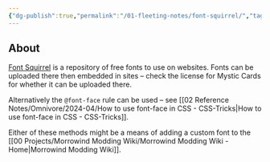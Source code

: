 ```yaml
---
{"dg-publish":true,"permalink":"/01-fleeting-notes/font-squirrel/","tags":["CSS","MMW-Dev/CSS","Obsidian/CSS","Quartz/CSS","MMW-Style"]}
---
```


## About

[Font Squirrel](https://www.fontsquirrel.com/tools/webfont-generator) is a repository of free fonts to use on websites. Fonts can be uploaded there then embedded in sites – check the license for Mystic Cards for whether it can be uploaded there.

Alternatively the `@font-face` rule can be used – see [[02 Reference Notes/Omnivore/2024-04/How to use font-face in CSS - CSS-Tricks\|How to use font-face in CSS - CSS-Tricks]].

Either of these methods might be a means of adding a custom font to the [[00 Projects/Morrowind Modding Wiki/Morrowind Modding Wiki - Home\|Morrowind Modding Wiki]].